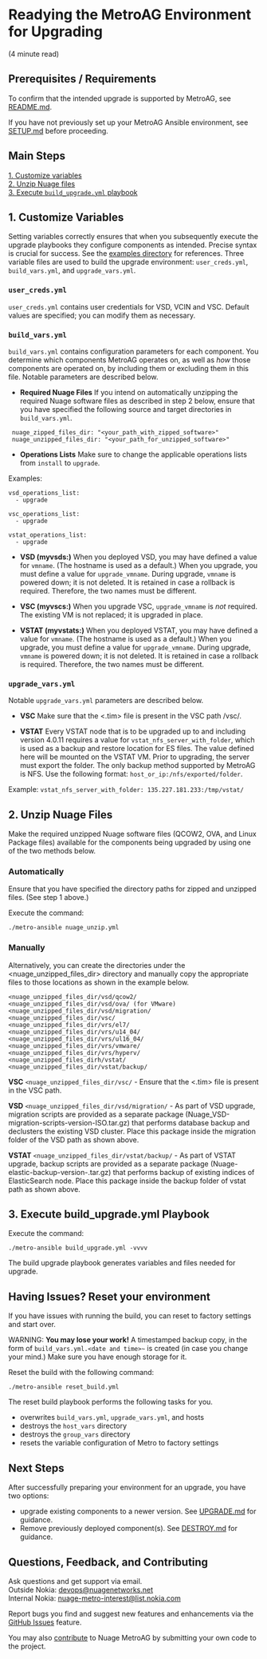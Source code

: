 # Readying the MetroAG Environment for Upgrading  
(4 minute read)  

## Prerequisites / Requirements
To confirm that the intended upgrade is supported by MetroAG, see [README.md](../README.md).

If you have not previously set up your MetroAG Ansible environment, see [SETUP.md](SETUP.md) before proceeding.

## Main Steps
[1. Customize variables](#1-customize-variables)  
[2. Unzip Nuage files](#2-unzip-nuage-files)  
[3. Execute `build_upgrade.yml` playbook](#3-execute-build_upgradeyml-playbook)  

## 1. Customize Variables
Setting variables correctly ensures that when you subsequently execute the upgrade playbooks they configure components as intended. Precise syntax is crucial for success. See the [examples directory](../examples) for references. Three variable files are used to build the upgrade environment: `user_creds.yml`, `build_vars.yml`, and `upgrade_vars.yml`.
### `user_creds.yml`
`user_creds.yml` contains user credentials for VSD, VCIN and VSC. Default values are specified; you can modify them as necessary.

### `build_vars.yml`
`build_vars.yml` contains configuration parameters for each component. You determine which components MetroAG operates on, as well as *how* those components are operated on, by including them or excluding them in this file. Notable parameters are described below.

* **Required Nuage Files**
If you intend on automatically unzipping the required Nuage software files as described in step 2 below, ensure that you have specified the following source and target directories in `build_vars.yml`.
```
 nuage_zipped_files_dir: "<your_path_with_zipped_software>"
 nuage_unzipped_files_dir: "<your_path_for_unzipped_software>"
```
* **Operations Lists**
Make sure to change the applicable operations lists from `install` to `upgrade`.

Examples:
```
vsd_operations_list:
  - upgrade
 ```
 ```
 vsc_operations_list:
   - upgrade
 ```
 ```
 vstat_operations_list:
   - upgrade
  ```

* **VSD (myvsds:)**
When you deployed VSD, you may have defined a value for `vmname`. (The hostname is used as a default.) When you upgrade, you must define a value for `upgrade_vmname`. During upgrade, `vmname` is powered down; it is not deleted. It is retained in case a rollback is required. Therefore, the two names must be different.

* **VSC (myvscs:)**
When you upgrade VSC, `upgrade_vmname` is *not* required. The existing VM is not replaced; it is upgraded in place.

* **VSTAT (myvstats:)**
When you deployed VSTAT, you may have defined a value for `vmname`. (The hostname is used as a default.) When you upgrade, you must define a value for `upgrade_vmname`. During upgrade, `vmname` is powered down; it is not deleted. It is retained in case a rollback is required. Therefore, the two names must be different.
### `upgrade_vars.yml`
Notable `upgrade_vars.yml` parameters are described below.  
* **VSC**
Make sure that the <.tim> file is present in the VSC path /vsc/.

* **VSTAT**
Every VSTAT node that is to be upgraded up to and including version 4.0.11 requires a value for `vstat_nfs_server_with_folder`, which is used as a backup and restore location for ES files. The value defined here will be mounted on the VSTAT VM. Prior to upgrading, the server must export the folder. The only backup method supported by MetroAG is NFS. Use the following format: `host_or_ip:/nfs/exported/folder`.

Example: `vstat_nfs_server_with_folder: 135.227.181.233:/tmp/vstat/`

## 2. Unzip Nuage Files
Make the required unzipped Nuage software files (QCOW2, OVA, and Linux Package files) available for the components being upgraded by using one of the two methods below.

### Automatically
Ensure that you have specified the directory paths for zipped and unzipped files. (See step 1 above.)

Execute the command:
```
./metro-ansible nuage_unzip.yml
```
### Manually
Alternatively, you can create the directories under the <nuage_unzipped_files_dir> directory and manually copy the appropriate files to those locations as shown in the example below.
```
<nuage_unzipped_files_dir/vsd/qcow2/
<nuage_unzipped_files_dir/vsd/ova/ (for VMware)
<nuage_unzipped_files_dir/vsd/migration/
<nuage_unzipped_files_dir/vsc/
<nuage_unzipped_files_dir/vrs/el7/
<nuage_unzipped_files_dir/vrs/u14_04/
<nuage_unzipped_files_dir/vrs/ul16_04/
<nuage_unzipped_files_dir/vrs/vmware/
<nuage_unzipped_files_dir/vrs/hyperv/
<nuage_unzipped_files_dirh/vstat/
<nuage_unzipped_files_dir/vstat/backup/
```
**VSC**
`<nuage_unzipped_files_dir/vsc/` - Ensure that the <.tim> file is present in the VSC path.

**VSD**
`<nuage_unzipped_files_dir/vsd/migration/` - As part of VSD upgrade, migration scripts are provided as a separate package (Nuage_VSD-migration-scripts-version-ISO.tar.gz) that performs database backup and declusters the existing VSD cluster. Place this package inside the migration folder of the VSD path as shown above.

**VSTAT**
`<nuage_unzipped_files_dir/vstat/backup/` - As part of VSTAT upgrade, backup scripts are provided as a separate package (Nuage-elastic-backup-version-.tar.gz) that performs backup of existing indices of ElasticSearch node. Place this package inside the backup folder of vstat path as shown above.

## 3. Execute build_upgrade.yml Playbook
Execute the command:
```
./metro-ansible build_upgrade.yml -vvvv
```
The build upgrade playbook generates variables and files needed for upgrade.

## Having Issues? Reset your environment
If you have issues with running the build, you can reset to factory settings and start over.

WARNING: **You may lose your work!** A timestamped backup copy, in the form of `build_vars.yml.<date and time>~` is created (in case you change your mind.) Make sure you have enough storage for it.

Reset the build with the following command:
```
./metro-ansible reset_build.yml
```

The reset build playbook performs the following tasks for you.
* overwrites `build_vars.yml`, `upgrade_vars.yml`, and hosts
* destroys the `host_vars` directory
* destroys the `group_vars` directory
* resets the variable configuration of Metro to factory settings

## Next Steps
After successfully preparing your environment for an upgrade, you have two options:
* upgrade existing components to a newer version. See [UPGRADE.md](UPGRADE.md) for guidance.
* Remove previously deployed component(s). See [DESTROY.md](DESTROY.md) for guidance.
## Questions, Feedback, and Contributing
Ask questions and get support via email.  
  Outside Nokia: [devops@nuagenetworks.net](mailto:deveops@nuagenetworks.net "send email to nuage-metro project")  
  Internal Nokia: [nuage-metro-interest@list.nokia.com](mailto:nuage-metro-interest@list.nokia.com "send email to nuage-metro project")  

Report bugs you find and suggest new features and enhancements via the [GitHub Issues](https://github.com/nuagenetworks/nuage-metro/issues "nuage-metro issues") feature.

You may also [contribute](../CONTRIBUTING.md) to Nuage MetroAG by submitting your own code to the project.
